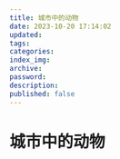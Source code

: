 ```yaml
---
title: 城市中的动物
date: 2023-10-20 17:14:02
updated:
tags:
categories:
index_img:
archive:
password:
description:
published: false
---
```

# 城市中的动物
